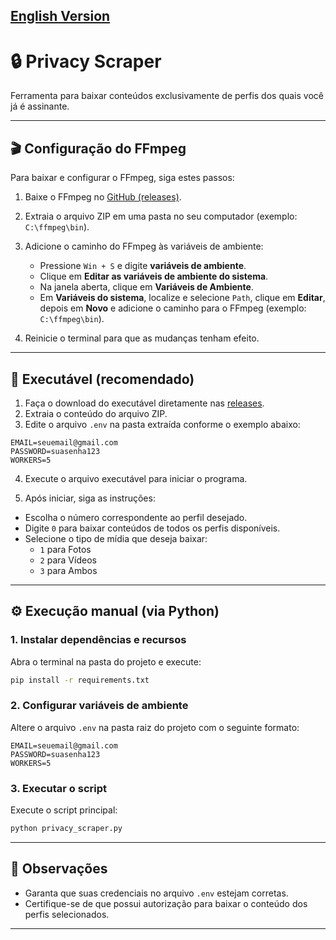 ## [English Version](https://github.com/justsadb000y/privacy-scraper/blob/main/README-en.md)

# 🔒 Privacy Scraper

Ferramenta para baixar conteúdos exclusivamente de perfis dos quais você já é assinante.

---

## 🎬 Configuração do FFmpeg

Para baixar e configurar o FFmpeg, siga estes passos:

1. Baixe o FFmpeg no [GitHub (releases)](https://github.com/BtbN/FFmpeg-Builds/releases).

2. Extraia o arquivo ZIP em uma pasta no seu computador (exemplo: `C:\ffmpeg\bin`).

3. Adicione o caminho do FFmpeg às variáveis de ambiente:

   - Pressione `Win + S` e digite **variáveis de ambiente**.
   - Clique em **Editar as variáveis de ambiente do sistema**.
   - Na janela aberta, clique em **Variáveis de Ambiente**.
   - Em **Variáveis do sistema**, localize e selecione `Path`, clique em **Editar**, depois em **Novo** e adicione o caminho para o FFmpeg (exemplo: `C:\ffmpeg\bin`).

4. Reinicie o terminal para que as mudanças tenham efeito.

---

## 🚀 Executável (recomendado)

1. Faça o download do executável diretamente nas [releases](https://github.com/justsadb000y/privacy-scraper/releases).
2. Extraia o conteúdo do arquivo ZIP.
3. Edite o arquivo `.env` na pasta extraída conforme o exemplo abaixo:

```env
EMAIL=seuemail@gmail.com
PASSWORD=suasenha123
WORKERS=5
```

4. Execute o arquivo executável para iniciar o programa.

5. Após iniciar, siga as instruções:

- Escolha o número correspondente ao perfil desejado.
- Digite `0` para baixar conteúdos de todos os perfis disponíveis.
- Selecione o tipo de mídia que deseja baixar:
  - `1` para Fotos
  - `2` para Vídeos
  - `3` para Ambos

---

## ⚙️ Execução manual (via Python)

### 1. Instalar dependências e recursos

Abra o terminal na pasta do projeto e execute:

```bash
pip install -r requirements.txt
```

### 2. Configurar variáveis de ambiente

Altere o arquivo `.env` na pasta raiz do projeto com o seguinte formato:

```env
EMAIL=seuemail@gmail.com
PASSWORD=suasenha123
WORKERS=5
```

### 3. Executar o script

Execute o script principal:

```bash
python privacy_scraper.py
```

---

## 📌 Observações

- Garanta que suas credenciais no arquivo `.env` estejam corretas.
- Certifique-se de que possui autorização para baixar o conteúdo dos perfis selecionados.

---